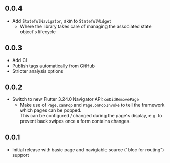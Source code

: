 ## 0.0.4

* Add `StatefulNavigator`, akin to `StatefulWidget`
  * Where the library takes care of managing the associated state object's lifecycle

## 0.0.3

* Add CI
* Publish tags automatically from GitHub
* Stricter analysis options

## 0.0.2

* Switch to new Flutter 3.24.0 Navigator API: `onDidRemovePage`
  * Make use of `Page.canPop` and `Page.onPopInvoke` to tell the framework which pages can be popped.  
    This can be configured / changed during the page's display, e.g. to prevent back swipes once a form contains changes.

## 0.0.1

* Initial release with basic page and navigtable source ("bloc for routing") support
